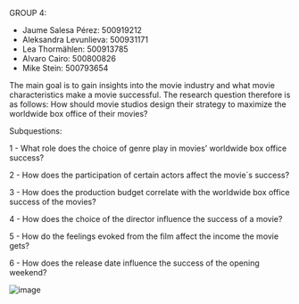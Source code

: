 GROUP 4:
  - Jaume Salesa Pérez: 500919212
  - Aleksandra Levunlieva: 500931171
  - Lea Thormählen: 500913785
  - Alvaro Cairo: 500800826
  - Mike Stein: 500793654

The main goal is to gain insights into the movie industry and what movie characteristics make a movie successful. 
The research question therefore is as follows: How should movie studios design their strategy to maximize the worldwide box office of their movies? 

Subquestions:

1 - What role does the choice of genre play in movies’ worldwide box office success? 

2 - How does the participation of certain actors affect the movie´s success? 

3 - How does the production budget correlate with the worldwide box office success of the movies? 

4 - How does the choice of the director influence the success of a movie? 

5 - How do the feelings evoked from the film affect the income the movie gets? 

6 - How does the release date influence the success of the opening weekend?




![image](https://github.com/alvaarro/DatabasemanagementGroup-4/assets/144010370/636e3c71-b546-4c66-a967-ab4dcfd70014)







